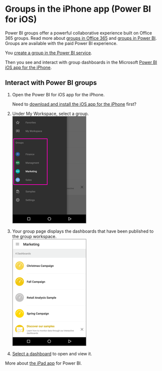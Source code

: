 ﻿<properties 
   pageTitle="Groups in the iPhone app (Power BI for iOS)"
   description="Groups in the iPhone app (Power BI for iOS)"
   services="powerbi" 
   documentationCenter="" 
   authors="jastru" 
   manager="mblythe" 
   editor=""
   tags=""/>
 
<tags
   ms.service="powerbi"
   ms.devlang="NA"
   ms.topic="article"
   ms.tgt_pltfrm="NA"
   ms.workload="powerbi"
   ms.date="10/15/2015"
   ms.author="jastru"/>

# Groups in the iPhone app (Power BI for iOS)  

Power BI groups offer a powerful collaborative experience built on Office 365 groups. Read more about [groups in Office 365](https://support.office.com/Article/Find-help-about-Groups-in-Office-365-7a9b321f-b76a-4d53-b98b-a2b0b7946de1) and [groups in Power BI](powerbi-service-groups.md). Groups are available with the paid Power BI experience.

You [create a group in the Power BI service](powerbi-service-create-a-group-in-power-bi.md).

Then you see and interact with group dashboards in the Microsoft [Power BI iOS app for the iPhone](powerbi-mobile-ipad-app-get-started.md). 

## Interact with Power BI groups  
1.  Open the Power BI for iOS app for the iPhone. 

    Need to [download and install the iOS app for the iPhone](http://go.microsoft.com/fwlink/?LinkId=522062) first?

2.  Under My Workspace, select a group.  
    ![](media/powerbi-mobile-groups-in-the-iphone-app-groups/PBI_iPh_Groups.png)

3.  Your group page displays the dashboards that have been published to the group workspace.  
    ![](media/powerbi-mobile-groups-in-the-iphone-app-groups/PBI_iPh_GroupDashes.png)

4.  [Select a dashboard](powerbi-mobile-dashboards-in-the-iphone-app.md) to open and view it.

More about [the iPad app](powerbi-mobile-iphone-app-get-started.md) for Power BI.  